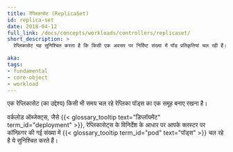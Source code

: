```yaml
---
title: रेप्लिकासेट (ReplicaSet)
id: replica-set
date: 2018-04-12
full_link: /docs/concepts/workloads/controllers/replicaset/
short_description: >
  रेप्लिकासेट यह सुनिश्चित करता है कि किसी एक अवसर पर निर्दिष्ट संख्या में पॉड प्रतिकृतियां चल रही हैं।

aka: 
tags:
- fundamental
- core-object
- workload
---
```

 एक रेप्लिकासेट (का उद्देश्य) किसी भी समय चल रहे रेप्लिका पॉड्स का एक समूह बनाए रखना है।

<!--more-->

वर्कलोड ऑब्जेक्ट्स, जैसे {{< glossary_tooltip text="डिप्लॉयमेंट" term_id="deployment" >}}, रेप्लिकासेट्स
के विनिर्देश के आधार पर आपके क्लस्टर पर कॉन्फ़िगर की गई संख्या में {{< glossary_tooltip term_id="pod" text="पॉड्स" >}} चल रहे है ये सुनिश्चित करते हैं।
